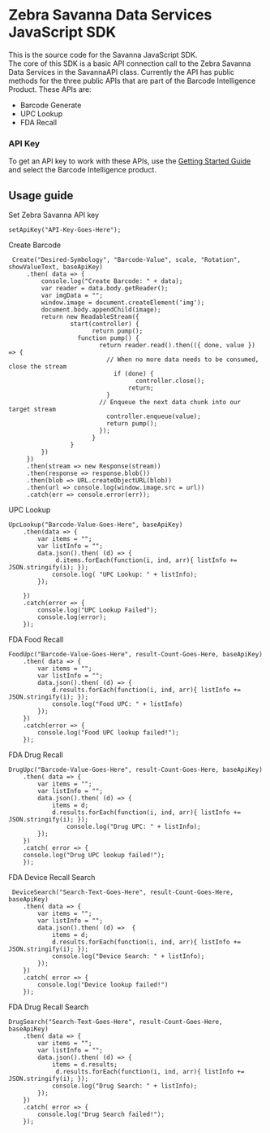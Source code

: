 Zebra Savanna Data Services JavaScript SDK
===================================

This is the source code for the Savanna JavaScript SDK.  
The core of this SDK is a basic API connection call to the Zebra Savanna Data Services in the SavannaAPI class.  Currently the API has public methods for the three public APIs that are part of the Barcode Intelligence Product.  These APIs are:
* Barcode Generate
* UPC Lookup
* FDA Recall
  

### API Key
To get an API key to work with these APIs, use the [Getting Started Guide](https://developer.zebra.com/gsg) and select the Barcode Intelligence product. 


Usage guide
-----------

Set Zebra Savanna API key

`setApiKey("API-Key-Goes-Here");`

Create Barcode
```
 Create("Desired-Symbology", "Barcode-Value", scale, "Rotation", showValueText, baseApiKey)
     .then( data => {
         console.log("Create Barcode: " + data);
         var reader = data.body.getReader();
         var imgData = "";
         window.image = document.createElement('img');
         document.body.appendChild(image);
         return new ReadableStream({
                 start(controller) {
                       return pump();
                   function pump() {
                         return reader.read().then(({ done, value }) => {
                           // When no more data needs to be consumed, close the stream
                             if (done) {
                                   controller.close();
                                 return;
                           }
                         // Enqueue the next data chunk into our target stream
                           controller.enqueue(value);
                           return pump();
                         });
                       }     
                 }  
         })
     })
     .then(stream => new Response(stream))
     .then(response => response.blob())
     .then(blob => URL.createObjectURL(blob))
     .then(url => console.log(window.image.src = url))
     .catch(err => console.error(err));
```

UPC Lookup
```
UpcLookup("Barcode-Value-Goes-Here", baseApiKey)
    .then(data => { 
        var items = "";
        var listInfo = "";
        data.json().then( (d) => {
             d.items.forEach(function(i, ind, arr){ listInfo += JSON.stringify(i); });
            console.log( "UPC Lookup: " + listInfo);
        });
    
    })
    .catch(error => {
        console.log("UPC Lookup Failed");
        console.log(error);
    });
```

FDA Food Recall
```
FoodUpc("Barcode-Value-Goes-Here", result-Count-Goes-Here, baseApiKey)
    .then( data => {
        var items = "";
        var listInfo = "";
        data.json().then( (d) => {
            d.results.forEach(function(i, ind, arr){ listInfo += JSON.stringify(i); });
            console.log("Food UPC: " + listInfo)
        });
    })
    .catch(error => {
        console.log("Food UPC lookup failed!");
    });
```

FDA Drug Recall
```
DrugUpc("Barcode-Value-Goes-Here", result-Count-Goes-Here, baseApiKey)
    .then( data => {
        var items = "";
        var listInfo = "";
        data.json().then( (d) => {
            items = d;
            d.results.forEach(function(i, ind, arr){ listInfo += JSON.stringify(i); });
                console.log("Drug UPC: " + listInfo);
        });
    })
    .catch( error => {
    console.log("Drug UPC lookup failed!");
    });                                                                                                        
```

FDA Device Recall Search
```
 DeviceSearch("Search-Text-Goes-Here", result-Count-Goes-Here, baseApiKey)
    .then( data => {
        var items = "";
        var listInfo = "";
        data.json().then( (d) =>  {
            items = d;
            d.results.forEach(function(i, ind, arr){ listInfo += JSON.stringify(i); });
            console.log("Device Search: " + listInfo);
        });
    })
    .catch( error => {
        console.log("Device lookup failed!")
    });
```

FDA Drug Recall Search
```
DrugSearch("Search-Text-Goes-Here", result-Count-Goes-Here, baseApiKey)
    .then( data => {
        var items = "";
        var listInfo = "";
        data.json().then( (d) => {                                                                 
            items = d.results;
             d.results.forEach(function(i, ind, arr){ listInfo += JSON.stringify(i); });
            console.log("Drug Search: " + listInfo);
        });
    })
    .catch( error => {
        console.log("Drug Search failed!");
    });
```
